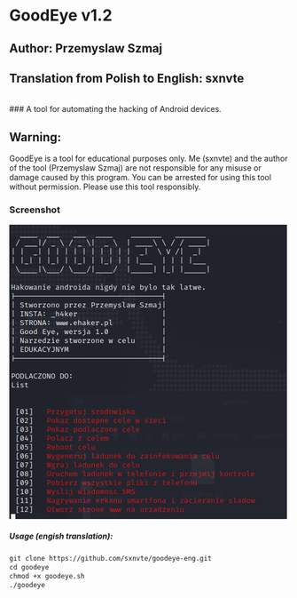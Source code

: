 # GoodEye v1.2
## Author: Przemyslaw Szmaj
## Translation from Polish to English: sxnvte
</br>
### A tool for automating the hacking of Android devices.



## Warning:
GoodEye is a tool for educational purposes only. Me (sxnvte) and the author of the tool (Przemyslaw Szmaj) are not responsible for any misuse or damage caused by this program. You can be arrested for using this tool without permission. Please use this tool responsibly.

### Screenshot

![Alt text](https://raw.githubusercontent.com/PSZMAJ/goodeye/main/photo/goodeye.PNG "GoodEye")



##### Usage (engish translation):
```
git clone https://github.com/sxnvte/goodeye-eng.git
cd goodeye
chmod +x goodeye.sh
./goodeye
```
